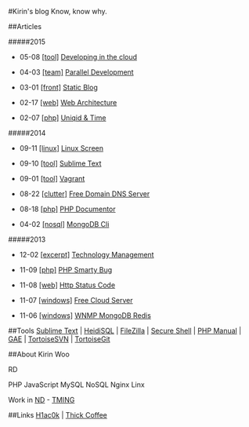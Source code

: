#Kirin's blog
Know, know why.

##Articles

#####2015

* 05-08 [[tool]](/#tool) [Developing in the cloud](/dev_in_the_cloud)

* 04-03 [[team]](/#team) [Parallel Development](/parallel_dev)

* 03-01 [[front]](/#front) [Static Blog](/static_blog)

* 02-17 [[web]](/#web) [Web Architecture](/web_architecture)

* 02-07 [[php]](/#php) [Uniqid & Time](/uniqid_time)

#####2014

* 09-11 [[linux]](/#linux) [Linux Screen](/linux_screen)

* 09-10 [[tool]](/#tool) [Sublime Text](/sublime_text)

* 09-01 [[tool]](/#tool) [Vagrant](/vagrant)

* 08-22 [[clutter]](/#clutter) [Free Domain DNS Server](/free_domain_dns_server)

* 08-18 [[php]](/#php) [PHP Documentor](/phpdoc)

* 04-02 [[nosql]](/#nosql) [MongoDB Cli](/mongodb_cli)

#####2013

* 12-02 [[excerpt]](/#excerpt) [Technology Management](/technology_management)

* 11-09 [[php]](/#php) [PHP Smarty Bug](/php_smarty_bug)

* 11-08 [[web]](/#web) [Http Status Code](/http_status_code)

* 11-07 [[windows]](/#windows) [Free Cloud Server](/free_cloud_server)

* 11-06 [[windows]](/#windows) [WNMP MongoDB Redis](/wnmp)


##Tools
[Sublime Text](http://www.sublimetext.com/)
 | 
[HeidiSQL](http://www.heidisql.com/)
 | 
[FileZilla](https://filezilla-project.org/)
 | 
[Secure Shell](https://chrome.google.com/webstore/detail/pnhechapfaindjhompbnflcldabbghjo)
 | 
[PHP Manual](http://php.net/manual/zh/)
 | 
[GAE](https://appengine.google.com/)
 | 
[TortoiseSVN](http://tortoisesvn.net/)
 | 
[TortoiseGit](https://tortoisegit.org/)

##About
Kirin Woo

RD

PHP JavaScript MySQL NoSQL Nginx Linx

Work in [ND](http://www.nd.com.cn/) - [TMING](http://www.tming.net.cn/)

##Links
[H1ac0k](http://xrong.net/)
 | 
[Thick Coffee](http://webdev.sinaapp.com/)
